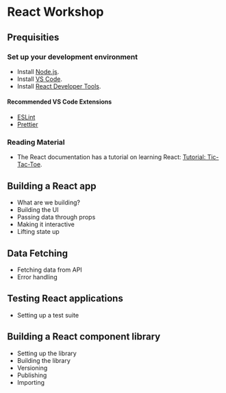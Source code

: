 # React Workshop

## Prequisities

### Set up your development environment

- Install [Node.js](https://nodejs.org/en).
- Install [VS Code](https://code.visualstudio.com/).
- Install [React Developer Tools](https://react.dev/learn/react-developer-tools).

#### Recommended VS Code Extensions

- [ESLint](https://marketplace.visualstudio.com/items?itemName=dbaeumer.vscode-eslint)
- [Prettier](https://marketplace.visualstudio.com/items?itemName=esbenp.prettier-vscode)

### Reading Material

- The React documentation has a tutorial on learning React: [Tutorial: Tic-Tac-Toe](https://react.dev/learn/tutorial-tic-tac-toe).

## Building a React app

- What are we building?
- Building the UI
- Passing data through props
- Making it interactive
- Lifting state up

## Data Fetching

- Fetching data from API
- Error handling

## Testing React applications

- Setting up a test suite


## Building a React component library

- Setting up the library
- Building the library
- Versioning
- Publishing
- Importing
